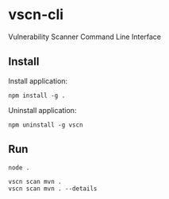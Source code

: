 # vscn-cli
Vulnerability Scanner Command Line Interface


## Install
Install application:

```shell
npm install -g .
```

Uninstall application:

```shell
npm uninstall -g vscn
```

## Run

```shell
node .
```

```shell
vscn scan mvn .
vscn scan mvn . --details
```